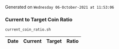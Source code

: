 Generated on `Wednesday 06-October-2021 at 11:53:06`

### Current to Target Coin Ratio
`current_coin_ratio.sh`

Date|Current|Target|Ratio
---|---|---|---
